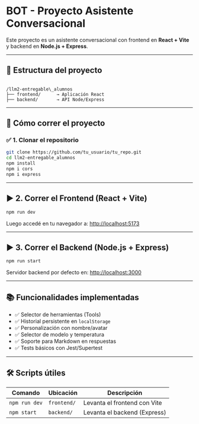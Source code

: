 
# BOT - Proyecto Asistente Conversacional

Este proyecto es un asistente conversacional con frontend en **React + Vite** y backend en **Node.js + Express**.

---

## 📂 Estructura del proyecto

```

/llm2-entregable\_alumnos
├── frontend/      → Aplicación React
├── backend/       → API Node/Express

````

---

## 🚀 Cómo correr el proyecto

### ✅ 1. Clonar el repositorio
```bash
git clone https://github.com/tu_usuario/tu_repo.git
cd llm2-entregable_alumnos
npm install
npm i cors
npm i express
````

---

## ▶️ 2. Correr el Frontend (React + Vite)


```bash
npm run dev
```

Luego accedé en tu navegador a: [http://localhost:5173](http://localhost:5173)

---

## ▶️ 3. Correr el Backend (Node.js + Express)


```bash
npm run start
```

Servidor backend por defecto en: [http://localhost:3000](http://localhost:3000)

---
## 📚 Funcionalidades implementadas

* ✅ Selector de herramientas (Tools)
* ✅ Historial persistente en `localStorage`
* ✅ Personalización con nombre/avatar
* ✅ Selector de modelo y temperatura
* ✅ Soporte para Markdown en respuestas
* ✅ Tests básicos con Jest/Supertest

---

## 🛠️ Scripts útiles

| Comando       | Ubicación   | Descripción                    |
| ------------- | ----------- | ------------------------------ |
| `npm run dev` | `frontend/` | Levanta el frontend con Vite   |
| `npm start`   | `backend/`  | Levanta el backend (Express)   |
